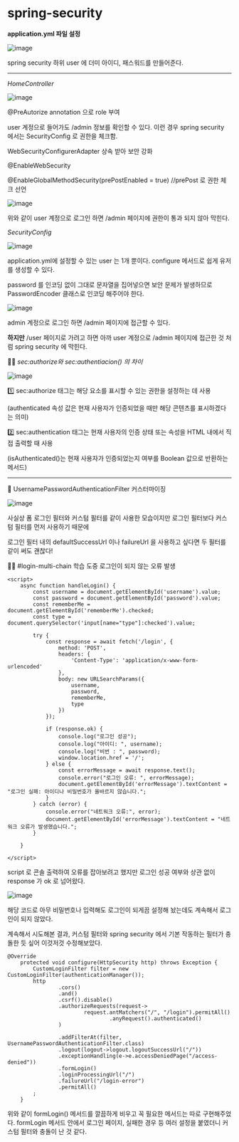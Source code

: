 # spring-security

**application.yml 파일 설정**

![image](https://github.com/user-attachments/assets/476ecd18-95dc-4a6f-a312-4a3ab29de908)


spring security 하위 user 에 더미 아이디, 패스워드를 만들어준다.

---

*HomeController*

![image](https://github.com/user-attachments/assets/36a557f3-3411-4ea2-85c3-d27598865871)

@PreAutorize annotation 으로 role 부여

user 계정으로 들어가도 /admin 정보를 확인할 수 있다. 이런 경우 spring security 에서는 SecurityConfig 로 권한을 체크함.

WebSecurityConfigurerAdapter 상속 받아 보안 강화

@EnableWebSecurity

@EnableGlobalMethodSecurity(prePostEnabled = true) //prePost 로 권한 체크 선언

![image](https://github.com/user-attachments/assets/71ec5f3c-2f63-4ac5-a292-7509c2b6acac)

위와 같이 user 계정으로 로그인 하면 /admin 페이지에 권한이 통과 되지 않아 막힌다.

*SecurityConfig*

![image](https://github.com/user-attachments/assets/eef4bb41-2eea-408a-941c-2634ce3f1093)

application.yml에 설정할 수 있는 user 는 1개 뿐이다. configure 메서드로 쉽게 유저를 생성할 수 있다.

password 를 인코딩 없이 그대로 문자열을 집어넣으면 보안 문제가 발생하므로 PasswordEncoder 클래스로 인코딩 해주어야 한다.

![image](https://github.com/user-attachments/assets/81a7c0c0-7d1e-40af-803c-c2da8b834ca2)

admin 계정으로 로그인 하면 /admin 페이지에 접근할 수 있다.

**하지만** /user 페이지로 가려고 하면 아까 user 계정으로 /admin 페이지에 접근한 것 처럼 spring security 에 막힌다.

🧑‍🏫
*sec:authorize와 sec:authentiacion() 의 차이*

![image](https://github.com/user-attachments/assets/05ada567-8b97-4f6a-91a0-e9ec5c1e4c38)

1️⃣ sec:authorize 태그는 해당 요소를 표시할 수 있는 권한을 설정하는 데 사용

(authenticated 속성 값은 현재 사용자가 인증되었을 때만 해당 콘텐츠를 표시하겠다는 의미)

2️⃣ sec:authentication 태그는 현재 사용자의 인증 상태 또는 속성을 HTML 내에서 직접 출력할 때 사용

(isAuthenticated()는 현재 사용자가 인증되었는지 여부를 Boolean 값으로 반환하는 메서드)

---

🌟 UsernamePasswordAuthenticationFilter 커스터마이징

![image](https://github.com/user-attachments/assets/d0774c67-ae6c-4b48-aaa5-d420cda73d24)

사실상 폼 로그인 필터와 커스텀 필터를 같이 사용한 모습이지만 로그인 필터보다 커스텀 필터를 먼저 사용하기 때문에

로그인 필터 내의 defaultSuccessUrl 이나 failureUrl 을 사용하고 싶다면 두 필터를 같이 써도 괜찮다!


🧑‍🏫 #login-multi-chain 학습 도중 로그인이 되지 않는 오류 발생

```
<script>
    async function handleLogin() {
        const username = document.getElementById('username').value;
        const password = document.getElementById('password').value;
        const rememberMe = document.getElementById('rememberMe').checked;
        const type = document.querySelector('input[name="type"]:checked').value;

        try {
            const response = await fetch('/login', {
                method: 'POST',
                headers: {
                    'Content-Type': 'application/x-www-form-urlencoded'
                },
                body: new URLSearchParams({
                    username,
                    password,
                    rememberMe,
                    type
                })
            });

            if (response.ok) {
                console.log("로그인 성공");
                console.log("아이디: ", username);
                console.log("비번 : ", password);
                window.location.href = '/';
            } else {
                const errorMessage = await response.text();
                console.error("로그인 오류: ", errorMessage);
                document.getElementById('errorMessage').textContent = "로그인 실패: 아이디나 비밀번호가 올바르지 않습니다.";
            }
        } catch (error) {
            console.error("네트워크 오류:", error);
            document.getElementById('errorMessage').textContent = "네트워크 오류가 발생했습니다.";
        }

    }

</script>
```

script 로 콘솔 출력하여 오류를 잡아보려고 했지만 로그인 성공 여부와 상관 없이 response 가 ok 로 넘어왔다.

![image](https://github.com/user-attachments/assets/c10868c2-af8a-4269-9f96-e2d4632b1194)

해당 코드로 아무 비밀번호나 입력해도 로그인이 되게끔 설정해 놨는데도 계속해서 로그인이 되지 않았다.

계속해서 시도해본 결과, 커스텀 필터와 spring security 에서 기본 작동하는 필터가 충돌한 듯 싶어 이것저것 수정해보았다.

```
@Override
    protected void configure(HttpSecurity http) throws Exception {
        CustomLoginFilter filter = new CustomLoginFilter(authenticationManager());
        http
                .cors()
                .and()
                .csrf().disable()
                .authorizeRequests(request->
                        request.antMatchers("/", "/login").permitAll()
                                .anyRequest().authenticated()
                )

                .addFilterAt(filter, UsernamePasswordAuthenticationFilter.class)
                .logout(logout->logout.logoutSuccessUrl("/"))
                .exceptionHandling(e->e.accessDeniedPage("/access-denied"))
                .formLogin()
                .loginProcessingUrl("/")
                .failureUrl("/login-error")
                .permitAll()
        ;
    }
```

위와 같이 formLogin() 메서드를 깔끔하게 비우고 꼭 필요한 메서드는 따로 구현해주었다. formLogin 메서드 안에서 로그인 페이지, 실패한 경우 등 여러 설정을 붙였더니 커스텀 필터와 충돌이 난 것 같다.
